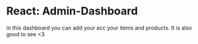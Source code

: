 # React: Admin-Dashboard
in this dashboard you can add your acc your items and products. It is also good to see <3
